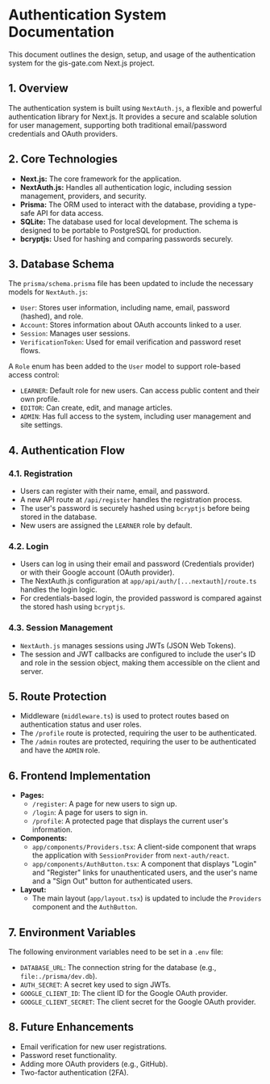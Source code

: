 # Authentication System Documentation

This document outlines the design, setup, and usage of the authentication system for the gis-gate.com Next.js project.

## 1. Overview

The authentication system is built using `NextAuth.js`, a flexible and powerful authentication library for Next.js. It provides a secure and scalable solution for user management, supporting both traditional email/password credentials and OAuth providers.

## 2. Core Technologies

- **Next.js:** The core framework for the application.
- **NextAuth.js:** Handles all authentication logic, including session management, providers, and security.
- **Prisma:** The ORM used to interact with the database, providing a type-safe API for data access.
- **SQLite:** The database used for local development. The schema is designed to be portable to PostgreSQL for production.
- **bcryptjs:** Used for hashing and comparing passwords securely.

## 3. Database Schema

The `prisma/schema.prisma` file has been updated to include the necessary models for `NextAuth.js`:

- `User`: Stores user information, including name, email, password (hashed), and role.
- `Account`: Stores information about OAuth accounts linked to a user.
- `Session`: Manages user sessions.
- `VerificationToken`: Used for email verification and password reset flows.

A `Role` enum has been added to the `User` model to support role-based access control:
- `LEARNER`: Default role for new users. Can access public content and their own profile.
- `EDITOR`: Can create, edit, and manage articles.
- `ADMIN`: Has full access to the system, including user management and site settings.

## 4. Authentication Flow

### 4.1. Registration

- Users can register with their name, email, and password.
- A new API route at `/api/register` handles the registration process.
- The user's password is securely hashed using `bcryptjs` before being stored in the database.
- New users are assigned the `LEARNER` role by default.

### 4.2. Login

- Users can log in using their email and password (Credentials provider) or with their Google account (OAuth provider).
- The NextAuth.js configuration at `app/api/auth/[...nextauth]/route.ts` handles the login logic.
- For credentials-based login, the provided password is compared against the stored hash using `bcryptjs`.

### 4.3. Session Management

- `NextAuth.js` manages sessions using JWTs (JSON Web Tokens).
- The session and JWT callbacks are configured to include the user's ID and role in the session object, making them accessible on the client and server.

## 5. Route Protection

- Middleware (`middleware.ts`) is used to protect routes based on authentication status and user roles.
- The `/profile` route is protected, requiring the user to be authenticated.
- The `/admin` routes are protected, requiring the user to be authenticated and have the `ADMIN` role.

## 6. Frontend Implementation

- **Pages:**
  - `/register`: A page for new users to sign up.
  - `/login`: A page for users to sign in.
  - `/profile`: A protected page that displays the current user's information.
- **Components:**
  - `app/components/Providers.tsx`: A client-side component that wraps the application with `SessionProvider` from `next-auth/react`.
  - `app/components/AuthButton.tsx`: A component that displays "Login" and "Register" links for unauthenticated users, and the user's name and a "Sign Out" button for authenticated users.
- **Layout:**
  - The main layout (`app/layout.tsx`) is updated to include the `Providers` component and the `AuthButton`.

## 7. Environment Variables

The following environment variables need to be set in a `.env` file:

- `DATABASE_URL`: The connection string for the database (e.g., `file:./prisma/dev.db`).
- `AUTH_SECRET`: A secret key used to sign JWTs.
- `GOOGLE_CLIENT_ID`: The client ID for the Google OAuth provider.
- `GOOGLE_CLIENT_SECRET`: The client secret for the Google OAuth provider.

## 8. Future Enhancements

- Email verification for new user registrations.
- Password reset functionality.
- Adding more OAuth providers (e.g., GitHub).
- Two-factor authentication (2FA).